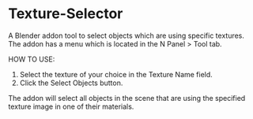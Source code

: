 # Texture-Selector
 
A Blender addon tool to select objects which are using specific textures.
The addon has a menu which is located in the N Panel > Tool tab.

HOW TO USE:
1) Select the texture of your choice in the Texture Name field.
2) Click the Select Objects button.

The addon will select all objects in the scene that are using the specified texture image in one of their materials.